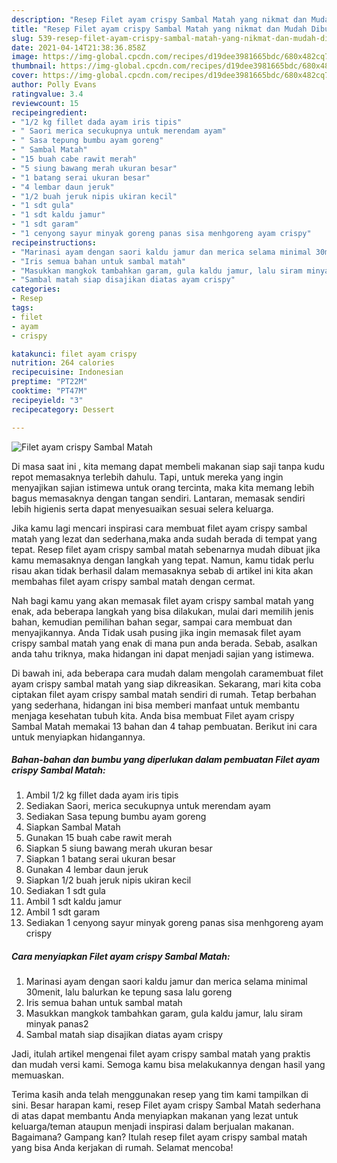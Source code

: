 ```yaml
---
description: "Resep Filet ayam crispy Sambal Matah yang nikmat dan Mudah Dibuat"
title: "Resep Filet ayam crispy Sambal Matah yang nikmat dan Mudah Dibuat"
slug: 539-resep-filet-ayam-crispy-sambal-matah-yang-nikmat-dan-mudah-dibuat
date: 2021-04-14T21:38:36.858Z
image: https://img-global.cpcdn.com/recipes/d19dee3981665bdc/680x482cq70/filet-ayam-crispy-sambal-matah-foto-resep-utama.jpg
thumbnail: https://img-global.cpcdn.com/recipes/d19dee3981665bdc/680x482cq70/filet-ayam-crispy-sambal-matah-foto-resep-utama.jpg
cover: https://img-global.cpcdn.com/recipes/d19dee3981665bdc/680x482cq70/filet-ayam-crispy-sambal-matah-foto-resep-utama.jpg
author: Polly Evans
ratingvalue: 3.4
reviewcount: 15
recipeingredient:
- "1/2 kg fillet dada ayam iris tipis"
- " Saori merica secukupnya untuk merendam ayam"
- " Sasa tepung bumbu ayam goreng"
- " Sambal Matah"
- "15 buah cabe rawit merah"
- "5 siung bawang merah ukuran besar"
- "1 batang serai ukuran besar"
- "4 lembar daun jeruk"
- "1/2 buah jeruk nipis ukiran kecil"
- "1 sdt gula"
- "1 sdt kaldu jamur"
- "1 sdt garam"
- "1 cenyong sayur minyak goreng panas sisa menhgoreng ayam crispy"
recipeinstructions:
- "Marinasi ayam dengan saori kaldu jamur dan merica selama minimal 30menit, lalu balurkan ke tepung sasa lalu goreng"
- "Iris semua bahan untuk sambal matah"
- "Masukkan mangkok tambahkan garam, gula kaldu jamur, lalu siram minyak panas2"
- "Sambal matah siap disajikan diatas ayam crispy"
categories:
- Resep
tags:
- filet
- ayam
- crispy

katakunci: filet ayam crispy 
nutrition: 264 calories
recipecuisine: Indonesian
preptime: "PT22M"
cooktime: "PT47M"
recipeyield: "3"
recipecategory: Dessert

---
```



![Filet ayam crispy Sambal Matah](https://img-global.cpcdn.com/recipes/d19dee3981665bdc/680x482cq70/filet-ayam-crispy-sambal-matah-foto-resep-utama.jpg)

Di masa  saat ini , kita memang dapat membeli makanan siap saji tanpa kudu repot memasaknya terlebih dahulu. Tapi, untuk mereka yang ingin menyajikan sajian istimewa untuk orang tercinta, maka kita memang lebih bagus memasaknya dengan tangan sendiri. Lantaran, memasak sendiri lebih higienis serta dapat menyesuaikan sesuai selera keluarga.

Jika kamu lagi mencari inspirasi cara membuat filet ayam crispy sambal matah yang lezat dan sederhana,maka anda sudah berada di tempat yang tepat. Resep filet ayam crispy sambal matah  sebenarnya mudah dibuat jika kamu memasaknya dengan langkah yang tepat. Namun, kamu tidak perlu risau akan tidak berhasil dalam memasaknya 
sebab di artikel ini kita akan membahas filet ayam crispy sambal matah dengan cermat.  



Nah bagi kamu yang akan memasak filet ayam crispy sambal matah yang enak, ada beberapa langkah yang bisa dilakukan, mulai dari memilih jenis bahan, kemudian pemilihan bahan segar, sampai cara membuat dan menyajikannya. Anda Tidak usah pusing jika ingin memasak filet ayam crispy sambal matah yang enak di mana pun anda berada. Sebab, asalkan anda  tahu triknya, maka hidangan ini dapat menjadi sajian yang istimewa.

Di bawah ini, ada beberapa cara mudah dalam mengolah caramembuat filet ayam crispy sambal matah yang siap dikreasikan. Sekarang, mari kita coba ciptakan filet ayam crispy sambal matah sendiri di rumah. Tetap berbahan yang sederhana, hidangan ini bisa memberi manfaat untuk membantu menjaga kesehatan tubuh kita. Anda bisa membuat Filet ayam crispy Sambal Matah memakai 13 bahan dan 4 tahap pembuatan. Berikut ini cara untuk menyiapkan hidangannya.

<!--inarticleads1-->

##### Bahan-bahan dan bumbu yang diperlukan dalam pembuatan Filet ayam crispy Sambal Matah:

1. Ambil 1/2 kg fillet dada ayam iris tipis
1. Sediakan  Saori, merica secukupnya untuk merendam ayam
1. Sediakan  Sasa tepung bumbu ayam goreng
1. Siapkan  Sambal Matah
1. Gunakan 15 buah cabe rawit merah
1. Siapkan 5 siung bawang merah ukuran besar
1. Siapkan 1 batang serai ukuran besar
1. Gunakan 4 lembar daun jeruk
1. Siapkan 1/2 buah jeruk nipis ukiran kecil
1. Sediakan 1 sdt gula
1. Ambil 1 sdt kaldu jamur
1. Ambil 1 sdt garam
1. Sediakan 1 cenyong sayur minyak goreng panas sisa menhgoreng ayam crispy




<!--inarticleads2-->

##### Cara menyiapkan Filet ayam crispy Sambal Matah:

1. Marinasi ayam dengan saori kaldu jamur dan merica selama minimal 30menit, lalu balurkan ke tepung sasa lalu goreng
1. Iris semua bahan untuk sambal matah
1. Masukkan mangkok tambahkan garam, gula kaldu jamur, lalu siram minyak panas2
1. Sambal matah siap disajikan diatas ayam crispy




Jadi, itulah artikel mengenai  filet ayam crispy sambal matah  yang praktis dan mudah versi kami. Semoga kamu bisa melakukannya dengan hasil yang memuaskan. 

Terima kasih anda telah menggunakan resep yang tim kami tampilkan di sini. Besar harapan kami, resep  Filet ayam crispy Sambal Matah sederhana di atas dapat membantu Anda menyiapkan makanan yang lezat untuk keluarga/teman ataupun menjadi inspirasi dalam berjualan makanan. Bagaimana? Gampang kan? Itulah resep filet ayam crispy sambal matah yang bisa Anda kerjakan di rumah. Selamat mencoba!

